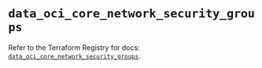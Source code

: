 # `data_oci_core_network_security_groups`

Refer to the Terraform Registry for docs: [`data_oci_core_network_security_groups`](https://registry.terraform.io/providers/oracle/oci/7.19.0/docs/data-sources/core_network_security_groups).
